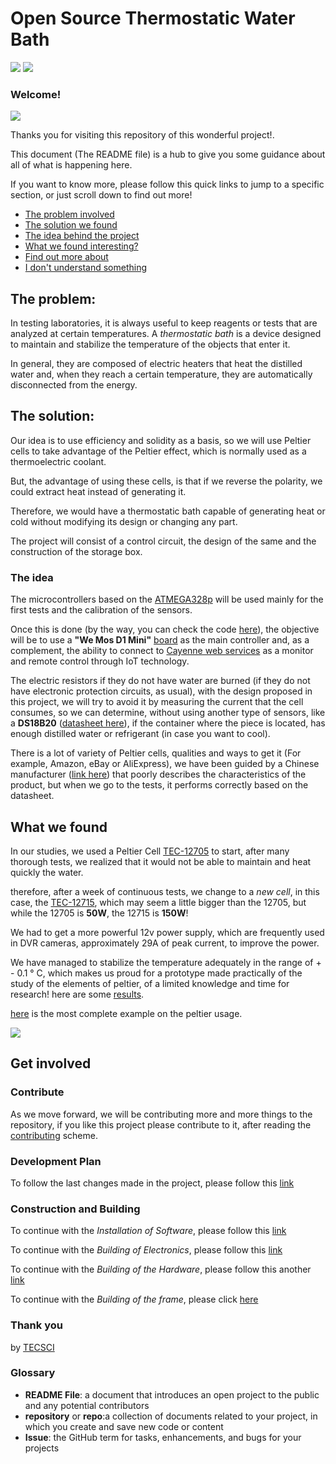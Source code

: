 
# Open Source Thermostatic Water Bath 
<a href="https://github.com/FOSH-following-demand/thermostatic-wather-bath" title="Thermostatic wather Bath"><img src="https://img.shields.io/badge/Version-0.0.2-yellow"></a>
<a href="https://www.gnu.org/licenses/gpl-3.0.en.html" title="GNU V3 Licence"><img src="https://img.shields.io/badge/Licence-GNU%20V3-red.svg"></a>

### Welcome!
<a href="https://tecsci.com.ar/" title="Technology for Science"><img src="https://raw.githubusercontent.com/FOSH-following-demand/thermostatic-wather-bath/master/tecsciLogo.png"></a>

Thanks you for visiting this repository of this wonderful project!.

This document (The README file) is a hub to give you some guidance about all of what is happening here.

If you want to know more, please follow this quick links to jump to a specific section, or just scroll down to find out more!
  * [The problem involved](https://github.com/FOSH-following-demand/thermostatic-water-bath#the-problem)
  * [The solution we found](https://github.com/FOSH-following-demand/thermostatic-water-bath#the-solution)
  * [The idea behind the project](https://github.com/FOSH-following-demand/thermostatic-water-bath#the-idea)
  * [What we found interesting? ](https://github.com/FOSH-following-demand/thermostatic-water-bath#what-we-found)
  * [Find out more about](https://github.com/FOSH-following-demand/thermostatic-water-bath#get-involved)
  * [I don't understand something](https://github.com/FOSH-following-demand/thermostatic-water-bath#glossary)

## The problem:

In testing laboratories, it is always useful to keep reagents or tests that are analyzed at certain temperatures.
A _thermostatic bath_ is a device designed to maintain and stabilize the temperature of the objects that enter it.

In general, they are composed of electric heaters that heat the distilled water and, when they reach a certain temperature, they are automatically disconnected from the energy.


## The solution:

Our idea is to use efficiency and solidity as a basis, so we will use Peltier cells to take advantage of the Peltier effect, which is normally used as a thermoelectric coolant.

But, the advantage of using these cells, is that if we reverse the polarity, we could extract heat instead of generating it.

Therefore, we would have a thermostatic bath capable of generating heat or cold without modifying its design or changing any part.

The project will consist of a control circuit, the design of the same and the construction of the storage box.


### The idea

The microcontrollers based on the [ATMEGA328p](https://store.arduino.cc/usa/arduino-uno-rev3) will be used mainly for the first tests and the calibration of the sensors.

Once this is done (by the way, you can check the code [here](https://github.com/FOSH-following-demand/thermostatic-wather-bath/tree/master/software/MCU)), the objective will be to use a __"We Mos D1 Mini"__ [board](https://wiki.wemos.cc/products:d1:d1_mini) as the main controller and, as a complement, the ability to connect to [Cayenne web services](https://mydevices.com/) as a monitor and remote control through IoT technology.

The electric resistors if they do not have water are burned (if they do not have electronic protection circuits, as usual), with the design proposed in this project, we will try to avoid it by measuring the current that the cell consumes, so we can determine, without using another type of sensors, like a __DS18B20__ ([datasheet here](https://datasheets.maximintegrated.com/en/ds/DS18B20.pdf)), if the container where the piece is located, has enough distilled water or refrigerant (in case you want to cool).

There is a lot of variety of Peltier cells, qualities and ways to get it (For example, Amazon, eBay or AliExpress), we have been guided by a Chinese manufacturer ([link here](https://peltiermodules.com/)) that poorly describes the characteristics of the product, but when we go to the tests, it performs correctly based on the datasheet.


## What we found

In our studies, we used a Peltier Cell [TEC-12705](https://peltiermodules.com/peltier.datasheet/TEC1-12705.pdf) to start, after many thorough tests, we realized that it would not be able to maintain and heat quickly the water.

therefore, after a week of continuous tests, we change to a _new cell_, in this case, the [TEC-12715](https://peltiermodules.com/peltier.datasheet/TEC1-12715.pdf), which may seem a little bigger than the 12705, but while the 12705 is __50W__, the 12715 is __150W__!

We had to get a more powerful 12v power supply, which are frequently used in DVR cameras, approximately 29A of peak current, to improve the power.

We have managed to stabilize the temperature adequately in the range of + - 0.1 ° C, which makes us proud for a prototype made practically of the study of the elements of peltier, of a limited knowledge and time for research! here are some [results](https://docs.google.com/spreadsheets/d/14x8ajXjDDJAvYHkvkYrGuCvhuu2BmfRY7JI32HTowtU/edit?usp=sharing).

[here](https://docs.google.com/spreadsheets/d/1heXNcq8TzLmtxA4aUKqf4gO-YtcK64AZdO5G_QmcZ0U/edit?usp=sharing) is the most complete example on the peltier usage.

<a href="Large Test" title="Sample image of the peltier element"><img src="https://raw.githubusercontent.com/FOSH-following-demand/thermostatic-wather-bath/master/largeTest.png"></a>

## Get involved

### Contribute
As we move forward, we will be contributing more and more things to the repository, if you like this project please contribute to it, after reading the [contributing](https://github.com/FOSH-following-demand/thermostatic-water-bath/blob/master/contributing.md) scheme.


### Development Plan

To follow the last changes made in the project, please follow this [link](https://github.com/FOSH-following-demand/thermostatic-water-bath/blob/master/dev_plan.md)


### Construction and Building

  To continue with the _Installation of Software_, please follow this [link](https://github.com/FOSH-following-demand/thermostatic-water-bath/tree/master/software/MCU)

  To continue with the _Building of Electronics_, please follow this [link](https://github.com/FOSH-following-demand/thermostatic-water-bath/tree/master/documentation/building)

  To continue with the _Building of the Hardware_, please follow this another [link](https://github.com/FOSH-following-demand/thermostatic-water-bath/blob/master/hardware/BOM/BOM.md)

  To continue with the _Building of the frame_, please click [here](https://github.com/FOSH-following-demand/thermostatic-water-bath/blob/master/hardware/frame/frame.md#3d-design-files-are-here)

### Thank you

by [TECSCI](https://github.com/tecsci)

### Glossary

  * __README File__: a document that introduces an open project to the public and any potential contributors
  * __repository__ or __repo__:a collection of documents related to your project, in which you create and save new code or content
  * __Issue__: the GitHub term for tasks, enhancements, and bugs for your projects
